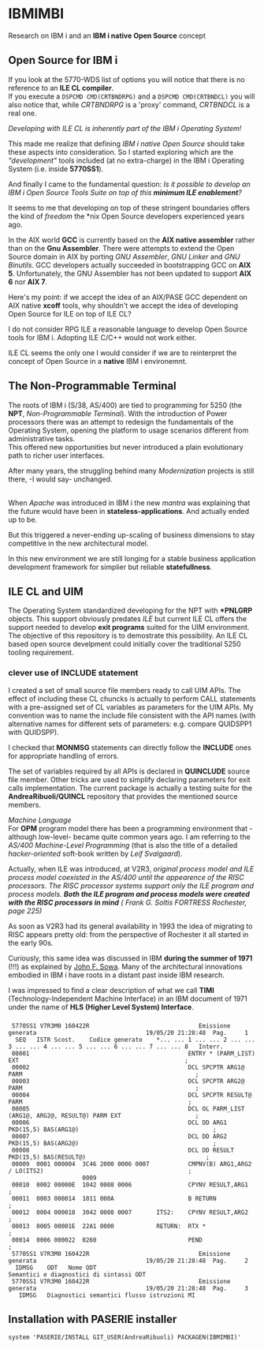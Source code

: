 # IBMIMBI
Research on IBM i and an **IBM i native Open Source** concept

## Open Source for IBM i
If you look at the 5770-WDS list of options you will notice that there is no reference to an **ILE CL compiler**. 
<br/>If you execute a `DSPCMD CMD(CRTBNDRPG)` and a `DSPCMD CMD(CRTBNDCL)` you will also notice that, while *CRTBNDRPG* is a 'proxy' command, *CRTBNDCL* is a real one.

*Developing with ILE CL is inherently part of the IBM i Operating System!*

This made me realize that defining *IBM i native Open Source* should take these aspects into consideration. So I started exploring which are the *\"development\"* tools included (at no extra-charge) in the IBM i Operating System (i.e. inside **5770SS1**).

And finally I came to the fundamental question: *Is it possible to develop an IBM i Open Source Tools Suite on top of this **minimum ILE enablement**?*

It seems to me that developing on top of these stringent boundaries offers the kind of *freedom* the \*nix Open Source developers experienced years ago.


In the AIX world **GCC** is currently based on the **AIX native assembler** rather than on the **Gnu Assembler**. There were attempts to extend the Open Source domain in AIX by porting *GNU Assembler*, *GNU Linker* and *GNU Binutils*. GCC developers actually succeeded in bootstrapping GCC on **AIX 5**. Unfortunately, the GNU Assembler has not been updated to support **AIX 6** nor **AIX 7**. 

Here's my point: if we accept the idea of an AIX/PASE GCC dependent on AIX native **xcoff** tools, why shouldn't we accept the idea of developing Open Source for ILE on top of ILE CL?

I do not consider RPG ILE a reasonable language to develop Open Source tools for IBM i. Adopting ILE C/C++ would not work either. 

ILE CL seems the only one I would consider if we are to reinterpret the concept of Open Source in a  **native** IBM i environemnt.    


## The Non\-Programmable Terminal
The roots of IBM i (S/38, AS/400) are tied to programming for 5250 
(the **NPT**, *Non\-Programmable Terminal*). 
With the introduction of Power processors there was an attempt to redesign the fundamentals of the Operating System, opening the platform to usage scenarios different from administrative tasks. 
<br/>This offered new opportunities but never introduced a plain evolutionary path to richer user interfaces. 

After many years, the struggling behind many *Modernization* projects is still there, -I would say- unchanged.
 
<br/>When *Apache* was introduced in IBM i the new *mantra* was explaining that the future would have been in **stateless\-applications**. And actually ended up to be. 

But this triggered a never\-ending up\-scaling of business dimensions to stay competitive in the new architectural model.

In this new environment we are still longing for a stable business application development framework for simplier but reliable **statefullness**. 


## ILE CL and UIM
The Operating System standardized developing for the NPT with **\*PNLGRP** objects.
This support obviously predates *ILE* but current ILE CL offers the support needed to develop **exit programs** suited for the UIM environment. The objective of this repository is to demostrate this possibility. An ILE CL based open source develpment could initially cover the traditional 5250 tooling requirement. 

### clever use of INCLUDE statement
I created a set of small source file members ready to call UIM APIs. 
The effect of including these CL chuncks is actually to perform CALL statements with a pre-assigned set of CL variables as parameters for the UIM APIs.
My convention was to name the include file consistent with the API  names (with alternative names for different sets of parameters: e.g. compare QUIDSPP1 with QUIDSPP).

I checked that **MONMSG** statements can directly follow the **INCLUDE** ones for appropriate handling of errors.

The set of variables required by all APIs is declared in **QUINCLUDE** source file member. Other tricks are used to simplify declaring parameters for exit calls implementation. The current package is actually a testing suite for the **AndreaRibuoli/QUINCL** repository that provides the mentioned source members.


*Machine Language*
<br/>For **OPM** program model there has been a programming environment that -although low\-level- became quite common years ago. I am referring to the *AS/400 Machine\-Level Programming* (that is also the title of a detailed *hacker\-oriented* soft\-book written by *Leif Svalgaard*).

Actually, when ILE was introduced, at V2R3, *original process model and ILE process model coexisted in the AS/400 until the appearence of the RISC processors. The RISC processor systems support only the ILE program and process models. **Both the ILE program and process models were created with the RISC processors in mind** ( Frank G. Soltis FORTRESS Rochester, page 225)*

As soon as V2R3 had its general availability in 1993 the idea of migrating to RISC appears pretty old: from the perspective of Rochester it all started in the early 90s.

Curiously, this same idea was discussed in IBM **during the summer of 1971** (!!!) as explained by [John F. Sowa](http://www.jfsowa.com/computer/). Many of the architectural innovations embodied in IBM i have roots in a distant past inside IBM research. 

I was impressed to find a clear description of what we call **TIMI** (Technology-Independent Machine Interface) in an IBM document of 1971 under the name of **HLS (Higher Level System) Interface**.

###

```
 5770SS1 V7R3M0 160422R                               Emissione generata                               19/05/20 21:28:48  Pag.     1
  SEQ   ISTR Scost.    Codice generato    *... ... 1 ... ... 2 ... ... 3 ... ... 4 ... ... 5 ... ... 6 ... ... 7 ... ... 8   Interr.
 00001                                             ENTRY * (PARM_LIST) EXT                                               ;        
 00002                                             DCL SPCPTR ARG1@ PARM                                                 ;        
 00003                                             DCL SPCPTR ARG2@ PARM                                                 ;        
 00004                                             DCL SPCPTR RESULT@ PARM                                               ;        
 00005                                             DCL OL PARM_LIST (ARG1@, ARG2@, RESULT@) PARM EXT                     ;        
 00006                                             DCL DD ARG1 PKD(15,5) BAS(ARG1@)                                      ;        
 00007                                             DCL DD ARG2 PKD(15,5) BAS(ARG2@)                                      ;        
 00008                                             DCL DD RESULT PKD(15,5) BAS(RESULT@)                                  ;        
 00009  0001 000004  3C46 2000 0006 0007           CMPNV(B) ARG1,ARG2 / LO(ITS2)                                         ;        
                     0009                                                                                                         
 00010  0002 00000E  1042 0008 0006                CPYNV RESULT,ARG1                                                     ;        
 00011  0003 000014  1011 000A                     B RETURN                                                              ;        
 00012  0004 000018  3042 0008 0007       ITS2:    CPYNV RESULT,ARG2                                                     ;        
 00013  0005 00001E  22A1 0000            RETURN:  RTX *                                                                 ;        
 00014  0006 000022  0260                          PEND                                                                  ;        
 5770SS1 V7R3M0 160422R                               Emissione generata                               19/05/20 21:28:48  Pag.     2
  IDMSG    ODT   Nome ODT                                          Semantici e diagnostici di sintassi ODT                        
 5770SS1 V7R3M0 160422R                               Emissione generata                               19/05/20 21:28:48  Pag.     3
   IDMSG   Diagnostici semantici flusso istruzioni MI                                                                            
```

## Installation with PASERIE installer
`system 'PASERIE/INSTALL GIT_USER(AndreaRibuoli) PACKAGEN(IBMIMBI)'`
